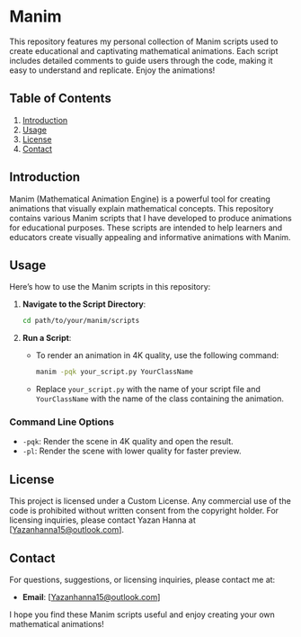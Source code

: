 
# Manim 

This repository features my personal collection of Manim scripts used to create educational and captivating mathematical animations. Each script includes detailed comments to guide users through the code, making it easy to understand and replicate. Enjoy the animations!

## Table of Contents
1. [Introduction](#introduction)
2. [Usage](#usage)
3. [License](#license)
4. [Contact](#contact)

## Introduction
Manim (Mathematical Animation Engine) is a powerful tool for creating animations that visually explain mathematical concepts. This repository contains various Manim scripts that I have developed to produce animations for educational purposes. These scripts are intended to help learners and educators create visually appealing and informative animations with Manim.

## Usage
Here’s how to use the Manim scripts in this repository:

1. **Navigate to the Script Directory**:
   ```bash
   cd path/to/your/manim/scripts
   ```

2. **Run a Script**:
   - To render an animation in 4K quality, use the following command:
     ```bash
     manim -pqk your_script.py YourClassName
     ```
   - Replace `your_script.py` with the name of your script file and `YourClassName` with the name of the class containing the animation.

### Command Line Options
- `-pqk`: Render the scene in 4K quality and open the result.
- `-pl`: Render the scene with lower quality for faster preview.

## License
This project is licensed under a Custom License. Any commercial use of the code is prohibited without written consent from the copyright holder. For licensing inquiries, please contact Yazan Hanna at [Yazanhanna15@outlook.com].

## Contact
For questions, suggestions, or licensing inquiries, please contact me at:
- **Email**: [Yazanhanna15@outlook.com]

I hope you find these Manim scripts useful and enjoy creating your own mathematical animations!

